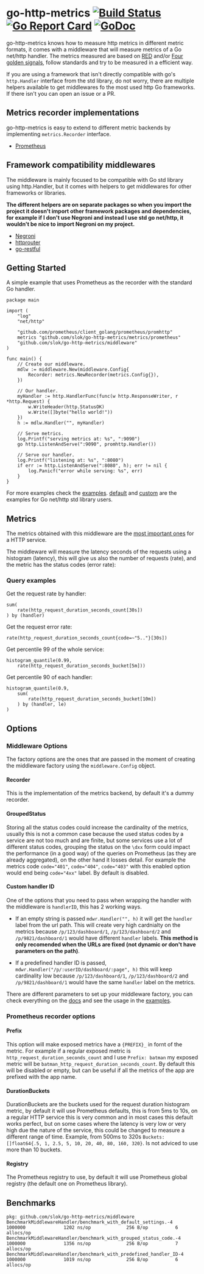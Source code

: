 # go-http-metrics [![Build Status][travis-image]][travis-url] [![Go Report Card][goreport-image]][goreport-url] [![GoDoc][godoc-image]][godoc-url]

go-http-metrics knows how to measure http metrics in different metric formats, it comes with a middleware that will measure metrics of a Go net/http handler. The metrics measured are based on [RED] and/or [Four golden signals], follow standards and try to be measured in a efficient way.

If you are using a framework that isn't directly compatible with go's `http.Handler` interface from the std library, do not worry, there are multiple helpers available to get middlewares fo the most used http Go frameworks. If there isn't you can open an issue or a PR.

## Metrics recorder implementations

go-http-metrics is easy to extend to different metric backends by implementing `metrics.Recorder` interface.

- [Prometheus][prometheus-recorder]

## Framework compatibility middlewares

The middleware is mainly focused to be compatible with Go std library using http.Handler, but it comes with helpers to get middlewares for other frameworks or libraries.

**The different helpers are on separate packages so when you import the project it doesn't import other framework packages and dependencies, for example if I don't use Negroni and instead I use std go net/http, it wouldn't be nice to import Negroni on my project.**

- [Negroni][negroni-example]
- [httprouter][httprouter-example]
- [go-restful][gorestful-example]

## Getting Started

A simple example that uses Prometheus as the recorder with the standard Go handler.

```golang
package main

import (
    "log"
    "net/http"

    "github.com/prometheus/client_golang/prometheus/promhttp"
    metrics "github.com/slok/go-http-metrics/metrics/prometheus"
    "github.com/slok/go-http-metrics/middleware"
)

func main() {
    // Create our middleware.
    mdlw := middleware.New(middleware.Config{
        Recorder: metrics.NewRecorder(metrics.Config{}),
    })

    // Our handler.
    myHandler := http.HandlerFunc(func(w http.ResponseWriter, r *http.Request) {
        w.WriteHeader(http.StatusOK)
        w.Write([]byte("hello world!"))
    })
    h := mdlw.Handler("", myHandler)

    // Serve metrics.
    log.Printf("serving metrics at: %s", ":9090")
    go http.ListenAndServe(":9090", promhttp.Handler())

    // Serve our handler.
    log.Printf("listening at: %s", ":8080")
    if err := http.ListenAndServe(":8080", h); err != nil {
        log.Panicf("error while serving: %s", err)
    }
}
```

For more examples check the [examples]. [default][default-example] and [custom][custom-example] are the examples for Go net/http std library users.

## Metrics

The metrics obtained with this middleware are the [most important ones][red] for a HTTP service.

The middleware will measure the latency seconds of the requests using a histogram (latency), this will give us also the number of requests (rate), and the metric has the status codes (error rate):

### Query examples

Get the request rate by handler:

```text
sum(
    rate(http_request_duration_seconds_count[30s])
) by (handler)
```

Get the request error rate:

```text
rate(http_request_duration_seconds_count{code=~"5.."}[30s])
```

Get percentile 99 of the whole service:

```text
histogram_quantile(0.99,
    rate(http_request_duration_seconds_bucket[5m]))
```

Get percentile 90 of each handler:

```text
histogram_quantile(0.9,
    sum(
        rate(http_request_duration_seconds_bucket[10m])
    ) by (handler, le)
)
```

## Options

### Middleware Options

The factory options are the ones that are passed in the moment of creating the middleware factory using the `middleware.Config` object.

#### Recorder

This is the implementation of the metrics backend, by default it's a dummy recorder.

#### GroupedStatus

Storing all the status codes could increase the cardinality of the metrics, usually this is not a common case because the used status codes by a service are not too much and are finite, but some services use a lot of different status codes, grouping the status on the `\dxx` form could impact the performance (in a good way) of the queries on Prometheus (as they are already aggregated), on the other hand it losses detail. For example the metrics code `code="401"`, `code="404"`, `code="403"` with this enabled option would end being `code="4xx"` label. By default is disabled.

#### Custom handler ID

One of the options that you need to pass when wrapping the handler with the middleware is `handlerID`, this has 2 working ways.

- If an empty string is passed `mdwr.Handler("", h)` it will get the `handler` label from the url path. This will create very high cardnialty on the metrics because `/p/123/dashboard/1`, `/p/123/dashboard/2` and `/p/9821/dashboard/1` would have different `handler` labels. **This method is only recomended when the URLs are fixed (not dynamic or don't have parameters on the path)**.

- If a predefined handler ID is passed, `mdwr.Handler("/p/:userID/dashboard/:page", h)` this will keep cardinality low because `/p/123/dashboard/1`, `/p/123/dashboard/2` and `/p/9821/dashboard/1` would have the same `handler` label on the metrics.

There are different parameters to set up your middleware factory, you can check everything on the [docs] and see the usage in the [examples].

### Prometheus recorder options

#### Prefix

This option will make exposed metrics have a `{PREFIX}_` in fornt of the metric. For example if a regular exposed metric is `http_request_duration_seconds_count` and I use `Prefix: batman` my exposed metric will be `batman_http_request_duration_seconds_count`. By default this will be disabled or empty, but can be useful if all the metrics of the app are prefixed with the app name.

#### DurationBuckets

DurationBuckets are the buckets used for the request duration histogram metric, by default it will use Prometheus defaults, this is from 5ms to 10s, on a regular HTTP service this is very common and in most cases this default works perfect, but on some cases where the latency is very low or very high due the nature of the service, this could be changed to measure a different range of time. Example, from 500ms to 320s `Buckets: []float64{.5, 1, 2.5, 5, 10, 20, 40, 80, 160, 320}`. Is not adviced to use more than 10 buckets.

#### Registry

The Prometheus registry to use, by default it will use Prometheus global registry (the default one on Prometheus library).

## Benchmarks

```text
pkg: github.com/slok/go-http-metrics/middleware
BenchmarkMiddlewareHandler/benchmark_with_default_settings.-4            1000000              1202 ns/op             256 B/op          6 allocs/op
BenchmarkMiddlewareHandler/benchmark_with_grouped_status_code.-4         1000000              1356 ns/op             256 B/op          7 allocs/op
BenchmarkMiddlewareHandler/benchmark_with_predefined_handler_ID-4        1000000              1019 ns/op             256 B/op          6 allocs/op

```

[travis-image]: https://travis-ci.org/slok/go-http-metrics.svg?branch=master
[travis-url]: https://travis-ci.org/slok/go-http-metrics
[goreport-image]: https://goreportcard.com/badge/github.com/slok/go-http-metrics
[goreport-url]: https://goreportcard.com/report/github.com/slok/go-http-metrics
[godoc-image]: https://godoc.org/github.com/slok/go-http-metrics?status.svg
[godoc-url]: https://godoc.org/github.com/slok/go-http-metrics
[docs]: https://godoc.org/github.com/slok/go-http-metrics
[examples]: examples/
[red]: https://www.weave.works/blog/the-red-method-key-metrics-for-microservices-architecture/
[four golden signals]: https://landing.google.com/sre/book/chapters/monitoring-distributed-systems.html#xref_monitoring_golden-signals
[default-example]: examples/default
[custom-example]: examples/custom
[negroni-example]: examples/negroni
[httprouter-example]: examples/httprouter
[gorestful-example]: examples/gorestful
[prometheus-recorder]: metrics/prometheus
